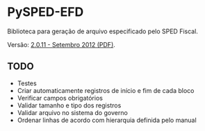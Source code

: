 PySPED-EFD
==========

Biblioteca para geração de arquivo especificado pelo SPED Fiscal.

Versão: [2.0.11 - Setembro 2012 (PDF)](http://www1.receita.fazenda.gov.br/sistemas/sped-fiscal/download/GUIA_PRATICO_DA_EFD_Versao_2.0.11.pdf).

TODO
----
- Testes
- Criar automaticamente registros de início e fim de cada bloco
- Verificar campos obrigatórios
- Validar tamanho e tipo dos registros
- Validar arquivo no sistema do governo
- Ordenar linhas de acordo com hierarquia definida pelo manual
